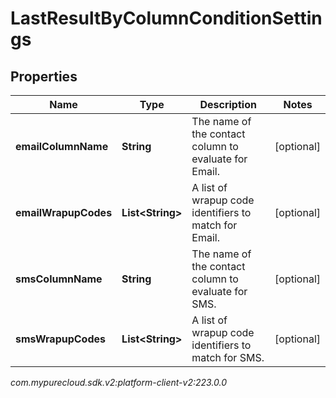 # LastResultByColumnConditionSettings


## Properties

| Name | Type | Description | Notes |
| ------------ | ------------- | ------------- | ------------- |
| **emailColumnName** | **String** | The name of the contact column to evaluate for Email. |  [optional] |
| **emailWrapupCodes** | **List&lt;String&gt;** | A list of wrapup code identifiers to match for Email. |  [optional] |
| **smsColumnName** | **String** | The name of the contact column to evaluate for SMS. |  [optional] |
| **smsWrapupCodes** | **List&lt;String&gt;** | A list of wrapup code identifiers to match for SMS. |  [optional] |




_com.mypurecloud.sdk.v2:platform-client-v2:223.0.0_
